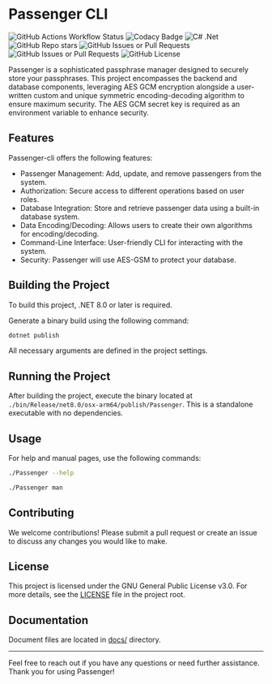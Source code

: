 # Passenger CLI

![GitHub Actions Workflow Status](https://img.shields.io/github/actions/workflow/status/Elagoht/Passenger-cli/release.yaml)
![Codacy Badge](https://app.codacy.com/project/badge/Grade/3ffd2277d4154220bc7477096f390f67)
![C# .Net](https://img.shields.io/badge/C%23-.Net_8.0-purple)
![GitHub Repo stars](https://img.shields.io/github/stars/Elagoht/Passenger-cli?style=flat)
![GitHub Issues or Pull Requests](https://img.shields.io/github/issues/Elagoht/Passenger-cli)
![GitHub Issues or Pull Requests](https://img.shields.io/github/issues-pr/Elagoht/Passenger-cli)
![GitHub License](https://img.shields.io/github/license/Elagoht/Passenger-cli)

Passenger is a sophisticated passphrase manager designed to securely store your passphrases. This project encompasses the backend and database components, leveraging AES GCM encryption alongside a user-written custom and unique symmetric encoding-decoding algorithm to ensure maximum security. The AES GCM secret key is required as an environment variable to enhance security.

## Features

Passenger-cli offers the following features:

* Passenger Management: Add, update, and remove passengers from the system.
* Authorization: Secure access to different operations based on user roles.
* Database Integration: Store and retrieve passenger data using a built-in database system.
* Data Encoding/Decoding: Allows users to create their own algorithms for encoding/decoding.
* Command-Line Interface: User-friendly CLI for interacting with the system.
* Security: Passenger will use AES-GSM to protect your database.

## Building the Project

To build this project, .NET 8.0 or later is required.

Generate a binary build using the following command:

```sh
dotnet publish
```

All necessary arguments are defined in the project settings.

## Running the Project

After building the project, execute the binary located at `./bin/Release/net8.0/osx-arm64/publish/Passenger`. This is a standalone executable with no dependencies.

## Usage

For help and manual pages, use the following commands:

```sh
./Passenger --help
```

```sh
./Passenger man
```

## Contributing

We welcome contributions! Please submit a pull request or create an issue to discuss any changes you would like to make.

## License

This project is licensed under the GNU General Public License v3.0. For more details, see the [LICENSE](LICENSE) file in the project root.

## Documentation

Document files are located in [docs/](docs) directory.

---

Feel free to reach out if you have any questions or need further assistance. Thank you for using Passenger!
